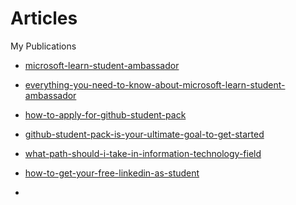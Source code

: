 # Articles
My Publications


- [microsoft-learn-student-ambassador](https://jadhusan-s.medium.com/microsoft-learn-student-ambassador-mlsa-1302a869e2ac?source=user_profile---------5----------------------------
)

- [everything-you-need-to-know-about-microsoft-learn-student-ambassador](https://jadhusan-s.medium.com/everything-you-need-to-know-about-microsoft-learn-student-ambassador-mlsa-541bc7d06849?source=user_profile---------4----------------------------)

- [how-to-apply-for-github-student-pack](https://jadhusan-s.medium.com/how-to-apply-for-github-student-pack-4a2cdd983b85?source=user_profile---------3----------------------------)


- [github-student-pack-is-your-ultimate-goal-to-get-started](https://jadhusan-s.medium.com/github-student-pack-is-your-ultimate-goal-to-get-started-df42e7ab281d?source=user_profile---------2----------------------------)


- [what-path-should-i-take-in-information-technology-field](https://jadhusan-s.medium.com/what-path-should-i-take-in-information-technology-field-7048ca6f1183?source=user_profile---------1----------------------------)


- [how-to-get-your-free-linkedin-as-student](https://jadhusan-s.medium.com/how-to-get-your-free-linkedin-as-student-47222c145d5f?source=user_profile---------0----------------------------)

- []()





